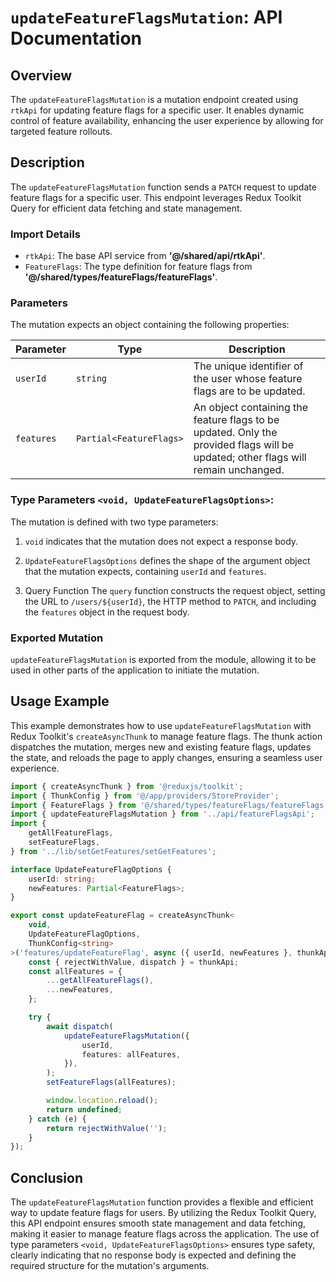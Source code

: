 # `updateFeatureFlagsMutation`: API Documentation

## Overview

The `updateFeatureFlagsMutation`  is a mutation endpoint created using `rtkApi` for updating feature flags for a specific user. 
It enables dynamic control of feature availability, enhancing the user experience by allowing for targeted feature rollouts.

## Description
The `updateFeatureFlagsMutation` function sends a `PATCH` request to update feature flags for a specific user. 
This endpoint leverages Redux Toolkit Query for efficient data fetching and state management.

### Import Details
- `rtkApi`: The base API service from **'@/shared/api/rtkApi'**.
- `FeatureFlags`: The type definition for feature flags from **'@/shared/types/featureFlags/featureFlags'**.


###  Parameters
The mutation expects an object containing the following properties:

| Parameter  | Type                    | Description                                     |
|------------|-------------------------|-------------------------------------------------|
| `userId`   | `string`                | The unique identifier of the user whose feature flags are to be updated. |
| `features` | `Partial<FeatureFlags>` | An object containing the feature flags to be updated. Only the provided flags will be updated; other flags will remain unchanged. |


### Type Parameters `<void, UpdateFeatureFlagsOptions>`:
The mutation is defined with two type parameters:
1. `void` indicates that the mutation does not expect a response body.
2. `UpdateFeatureFlagsOptions` defines the shape of the argument object that the mutation expects, containing `userId` and `features`.

3. Query Function
The `query` function constructs the request object, setting the URL to `/users/${userId}`, the HTTP method to `PATCH`, and including the `features` object in the request body.

### Exported Mutation
`updateFeatureFlagsMutation` is exported from the module, allowing it to be used in other parts of the application to initiate the mutation.

## Usage Example
This example demonstrates how to use `updateFeatureFlagsMutation` with Redux Toolkit's `createAsyncThunk` to manage feature flags. 
The thunk action dispatches the mutation, merges new and existing feature flags, updates the state, and reloads the page to apply changes, ensuring a seamless user experience.
```typescript
import { createAsyncThunk } from '@reduxjs/toolkit';
import { ThunkConfig } from '@/app/providers/StoreProvider';
import { FeatureFlags } from '@/shared/types/featureFlags/featureFlags';
import { updateFeatureFlagsMutation } from '../api/featureFlagsApi';
import {
    getAllFeatureFlags,
    setFeatureFlags,
} from '../lib/setGetFeatures/setGetFeatures';

interface UpdateFeatureFlagOptions {
    userId: string;
    newFeatures: Partial<FeatureFlags>;
}

export const updateFeatureFlag = createAsyncThunk<
    void,
    UpdateFeatureFlagOptions,
    ThunkConfig<string>
>('features/updateFeatureFlag', async ({ userId, newFeatures }, thunkApi) => {
    const { rejectWithValue, dispatch } = thunkApi;
    const allFeatures = {
        ...getAllFeatureFlags(),
        ...newFeatures,
    };

    try {
        await dispatch(
            updateFeatureFlagsMutation({
                userId,
                features: allFeatures,
            }),
        );
        setFeatureFlags(allFeatures);

        window.location.reload();
        return undefined;
    } catch (e) {
        return rejectWithValue('');
    }
});
```

## Conclusion 
The `updateFeatureFlagsMutation` function provides a flexible and efficient way to update feature flags for users. 
By utilizing the Redux Toolkit Query, this API endpoint ensures smooth state management and data fetching, making it easier to manage feature flags across the application.
The use of type parameters `<void, UpdateFeatureFlagsOptions>` ensures type safety, clearly indicating that no response body is expected and defining the required structure for the mutation's arguments.
